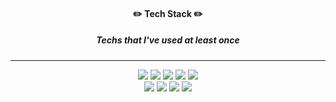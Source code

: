                                                                

<div align="center">

 ####  ✏️ **Tech Stack** ✏️   
 ##### Techs that I've used at least once
  ---
  
 <img src="https://img.shields.io/badge/-%20JAVASCRIPT-F7DF1E?style=for-the-badge&logo=JavaScript&logoColor=white"> <img src="https://img.shields.io/badge/-HTML5-E34F26?style=for-the-badge&logo=HTML5&logoColor=white"> <img src="https://img.shields.io/badge/-CSS3-1572B6?style=for-the-badge&logo=CSS3&logoColor=white"> <img src="https://img.shields.io/badge/-ORACEL-F80000?style=for-the-badge&logo=Oracle&logoColor=white"> <img src="https://img.shields.io/badge/-NODE.JS-339933?style=for-the-badge&logo=Node.js&logoColor=white"> <br> <img src="https://img.shields.io/badge/-REACT-61DAFB?style=for-the-badge&logo=React&logoColor=white"> <img src="https://img.shields.io/badge/-MONGODB-02B78F?style=for-the-badge&logo=MongoDB&logoColor=white"> <img src="https://img.shields.io/badge/-TYPESCRIPT-3178C6?style=for-the-badge&logo=TypeScript&logoColor=white"> <img src="https://img.shields.io/badge/-DELPHI-5B4638?style=for-the-badge&logo=Delphi&logoColor=white">
</div>





<!--


**eunbbori/eunbbori** is a ✨ _special_ ✨ repository because its `README.md` (this file) appears on your GitHub profile.

Here are some ideas to get you started:

- 🔭 I’m currently working on ...
- 🌱 I’m currently learning ...
- 👯 I’m looking to collaborate on ...
- 🤔 I’m looking for help with ...
- 💬 Ask me about ...
- 📫 How to reach me: ...
- 😄 Pronouns: ...
- ⚡ Fun fact: ...
-->
